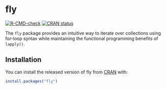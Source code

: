 # fly

<!-- badges: start -->
[![R-CMD-check](https://github.com/yourusername/fly/workflows/R-CMD-check/badge.svg)](https://github.com/yourusername/fly/actions)
[![CRAN status](https://www.r-pkg.org/badges/version/fly)](https://CRAN.R-project.org/package=fly)
<!-- badges: end -->

The `fly` package provides an intuitive way to iterate over collections using for-loop syntax while maintaining the functional programming benefits of `lapply()`. 

## Installation

You can install the released version of fly from [CRAN](https://CRAN.R-project.org) with:

```r
install.packages("fly")
